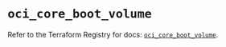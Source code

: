 # `oci_core_boot_volume`

Refer to the Terraform Registry for docs: [`oci_core_boot_volume`](https://registry.terraform.io/providers/oracle/oci/6.18.0/docs/resources/core_boot_volume).

